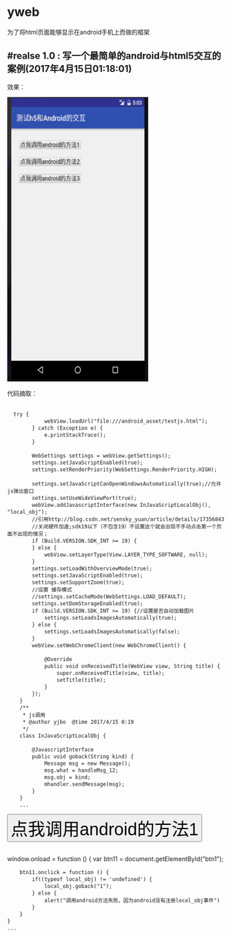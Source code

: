 # yweb
为了将html页面能够显示在android手机上而做的框架

#realse 1.0 : 写一个最简单的android与html5交互的案例(2017年4月15日01:18:01)
----------------------------------------------------------------------------------------------------------------------------------
效果：
<p><img src="https://github.com/hytcyjb/yweb/blob/master/screenshot/jdfw.gif?raw=true" width="327" height="658" marge="20"></p>

代码摘取：
<pre><code>
  try {
            webView.loadUrl("file:///android_asset/testjs.html");
        } catch (Exception e) {
            e.printStackTrace();
        }

        WebSettings settings = webView.getSettings();
        settings.setJavaScriptEnabled(true);
        settings.setRenderPriority(WebSettings.RenderPriority.HIGH);

        settings.setJavaScriptCanOpenWindowsAutomatically(true);//允许js弹出窗口
        settings.setUseWideViewPort(true);
        webView.addJavascriptInterface(new InJavaScriptLocalObj(), "local_obj");
        //引用http://blog.csdn.net/sensky_yuan/article/details/17356843
        //关闭硬件加速;sdk19以下（不包含19）不设置这个就会出现不手动点击第一个页面不出现的情况；
        if (Build.VERSION.SDK_INT >= 19) {
        } else {
            webView.setLayerType(View.LAYER_TYPE_SOFTWARE, null);
        }
        settings.setLoadWithOverviewMode(true);
        settings.setJavaScriptEnabled(true);
        settings.setSupportZoom(true);
        //设置 缓存模式
        //settings.setCacheMode(WebSettings.LOAD_DEFAULT);
        settings.setDomStorageEnabled(true);
        if (Build.VERSION.SDK_INT >= 19) {//设置是否自动加载图片
            settings.setLoadsImagesAutomatically(true);
        } else {
            settings.setLoadsImagesAutomatically(false);
        }
        webView.setWebChromeClient(new WebChromeClient() {

            @Override
            public void onReceivedTitle(WebView view, String title) {
                super.onReceivedTitle(view, title);
                setTitle(title);
            }
        });
    }
    /**
     * js调用
     * @author yjbo  @time 2017/4/15 0:19
     */
    class InJavaScriptLocalObj {

        @JavascriptInterface
        public void goback(String kind) {
            Message msg = new Message();
            msg.what = handleMsg_12;
            msg.obj = kind;
            mhandler.sendMessage(msg);
        }
    }
    ...
</code></pre>
<p><button id="btn1" style="font-size: 40px;">点我调用android的方法1</button></p><br>
window.onload = function () {
        var btn11 = document.getElementById("btn1");

        btn11.onclick = function () {
            if((typeof local_obj) != 'undefined') {
                local_obj.goback("1");
            } else {
                alert("调用android方法失败，因为android没有注册local_obj事件")
            }
        }
    }
    ...
<pre><code>

</code></pre>